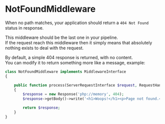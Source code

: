 # NotFoundMiddleware

When no path matches, your application should return a `404 Not Found` status in response.

This middleware should be the last one in your pipeline.  
If the request reach this middleware then it simply means that absolutely nothing exists to deal with the request.

By default, a simple 404 response is returned, with no content.  
You can modify it to return something more like a message, example:

```php
class NotFoundMiddleware implements MiddlewareInterface
{

    public function process(ServerRequestInterface $request, RequestHandlerInterface $handler): ResponseInterface
    {
        $response = new Response('php://memory', 404);
        $response->getBody()->write('<h1>Woops!</h1><p>Page not found.</p>');

        return $response;
    }
}
```